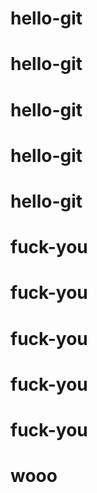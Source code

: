 # hello-git
# hello-git
# hello-git
# hello-git
# hello-git
# fuck-you
# fuck-you
# fuck-you
# fuck-you
# fuck-you
# wooo
